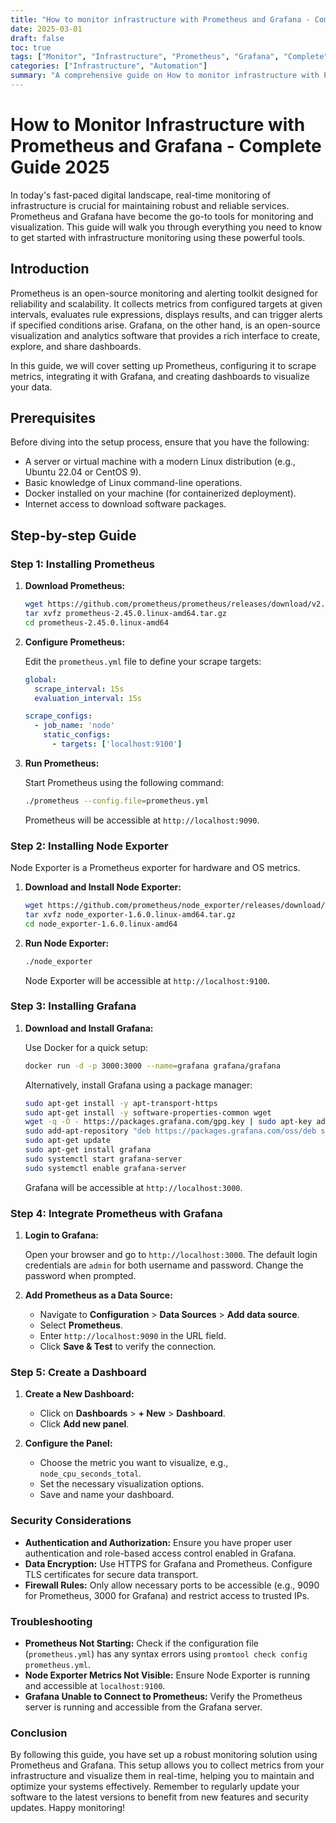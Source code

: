 ```yaml
---
title: "How to monitor infrastructure with Prometheus and Grafana - Complete Guide 2025"
date: 2025-03-01
draft: false
toc: true
tags: ["Monitor", "Infrastructure", "Prometheus", "Grafana", "Complete"]
categories: ["Infrastructure", "Automation"]
summary: "A comprehensive guide on How to monitor infrastructure with Prometheus and Grafana - Complete Guide 2025."
---
```


# How to Monitor Infrastructure with Prometheus and Grafana - Complete Guide 2025

In today's fast-paced digital landscape, real-time monitoring of infrastructure is crucial for maintaining robust and reliable services. Prometheus and Grafana have become the go-to tools for monitoring and visualization. This guide will walk you through everything you need to know to get started with infrastructure monitoring using these powerful tools.

## Introduction

Prometheus is an open-source monitoring and alerting toolkit designed for reliability and scalability. It collects metrics from configured targets at given intervals, evaluates rule expressions, displays results, and can trigger alerts if specified conditions arise. Grafana, on the other hand, is an open-source visualization and analytics software that provides a rich interface to create, explore, and share dashboards.

In this guide, we will cover setting up Prometheus, configuring it to scrape metrics, integrating it with Grafana, and creating dashboards to visualize your data. 

## Prerequisites

Before diving into the setup process, ensure that you have the following:

- A server or virtual machine with a modern Linux distribution (e.g., Ubuntu 22.04 or CentOS 9).
- Basic knowledge of Linux command-line operations.
- Docker installed on your machine (for containerized deployment).
- Internet access to download software packages.

## Step-by-step Guide

### Step 1: Installing Prometheus

1. **Download Prometheus:**

   ```bash
   wget https://github.com/prometheus/prometheus/releases/download/v2.45.0/prometheus-2.45.0.linux-amd64.tar.gz
   tar xvfz prometheus-2.45.0.linux-amd64.tar.gz
   cd prometheus-2.45.0.linux-amd64
   ```

2. **Configure Prometheus:**

   Edit the `prometheus.yml` file to define your scrape targets:

   ```yaml
   global:
     scrape_interval: 15s
     evaluation_interval: 15s

   scrape_configs:
     - job_name: 'node'
       static_configs:
         - targets: ['localhost:9100']
   ```

3. **Run Prometheus:**

   Start Prometheus using the following command:

   ```bash
   ./prometheus --config.file=prometheus.yml
   ```

   Prometheus will be accessible at `http://localhost:9090`.

### Step 2: Installing Node Exporter

Node Exporter is a Prometheus exporter for hardware and OS metrics.

1. **Download and Install Node Exporter:**

   ```bash
   wget https://github.com/prometheus/node_exporter/releases/download/v1.6.0/node_exporter-1.6.0.linux-amd64.tar.gz
   tar xvfz node_exporter-1.6.0.linux-amd64.tar.gz
   cd node_exporter-1.6.0.linux-amd64
   ```

2. **Run Node Exporter:**

   ```bash
   ./node_exporter
   ```

   Node Exporter will be accessible at `http://localhost:9100`.

### Step 3: Installing Grafana

1. **Download and Install Grafana:**

   Use Docker for a quick setup:

   ```bash
   docker run -d -p 3000:3000 --name=grafana grafana/grafana
   ```

   Alternatively, install Grafana using a package manager:

   ```bash
   sudo apt-get install -y apt-transport-https
   sudo apt-get install -y software-properties-common wget
   wget -q -O - https://packages.grafana.com/gpg.key | sudo apt-key add -
   sudo add-apt-repository "deb https://packages.grafana.com/oss/deb stable main"
   sudo apt-get update
   sudo apt-get install grafana
   sudo systemctl start grafana-server
   sudo systemctl enable grafana-server
   ```

   Grafana will be accessible at `http://localhost:3000`.

### Step 4: Integrate Prometheus with Grafana

1. **Login to Grafana:**

   Open your browser and go to `http://localhost:3000`. The default login credentials are `admin` for both username and password. Change the password when prompted.

2. **Add Prometheus as a Data Source:**

   - Navigate to **Configuration** > **Data Sources** > **Add data source**.
   - Select **Prometheus**.
   - Enter `http://localhost:9090` in the URL field.
   - Click **Save & Test** to verify the connection.

### Step 5: Create a Dashboard

1. **Create a New Dashboard:**

   - Click on **Dashboards** > **+ New** > **Dashboard**.
   - Click **Add new panel**.

2. **Configure the Panel:**

   - Choose the metric you want to visualize, e.g., `node_cpu_seconds_total`.
   - Set the necessary visualization options.
   - Save and name your dashboard.

### Security Considerations

- **Authentication and Authorization:** Ensure you have proper user authentication and role-based access control enabled in Grafana.
- **Data Encryption:** Use HTTPS for Grafana and Prometheus. Configure TLS certificates for secure data transport.
- **Firewall Rules:** Only allow necessary ports to be accessible (e.g., 9090 for Prometheus, 3000 for Grafana) and restrict access to trusted IPs.

### Troubleshooting

- **Prometheus Not Starting:** Check if the configuration file (`prometheus.yml`) has any syntax errors using `promtool check config prometheus.yml`.
- **Node Exporter Metrics Not Visible:** Ensure Node Exporter is running and accessible at `localhost:9100`.
- **Grafana Unable to Connect to Prometheus:** Verify the Prometheus server is running and accessible from the Grafana server.

### Conclusion

By following this guide, you have set up a robust monitoring solution using Prometheus and Grafana. This setup allows you to collect metrics from your infrastructure and visualize them in real-time, helping you to maintain and optimize your systems effectively. Remember to regularly update your software to the latest versions to benefit from new features and security updates. Happy monitoring!